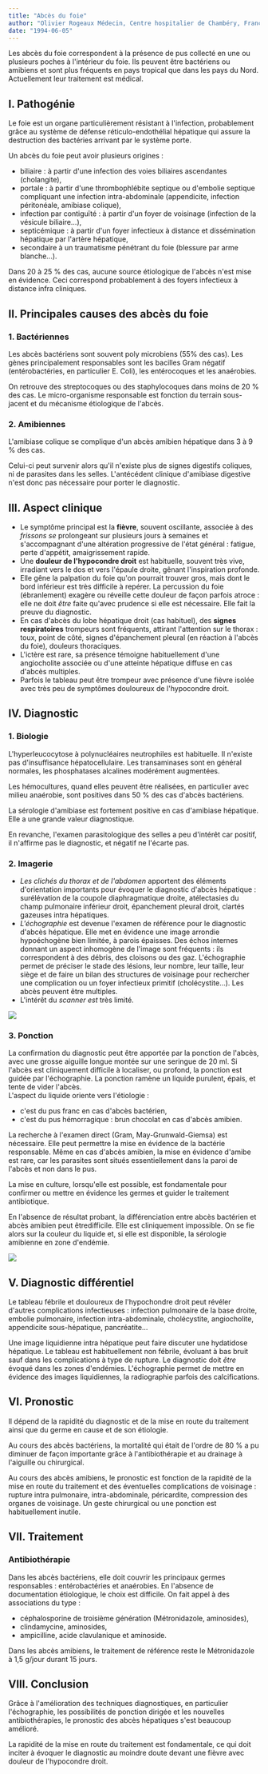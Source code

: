 ```yaml
---
title: "Abcès du foie"
author: "Olivier Rogeaux Médecin, Centre hospitalier de Chambéry, France."
date: "1994-06-05"
---
```


<div class="teaser"><p>Les abcès du foie correspondent à la présence de pus collecté en une ou plusieurs poches à l'intérieur du foie. Ils peuvent être bactériens ou amibiens et sont plus fréquents en pays tropical que dans les pays du Nord. Actuellement leur traitement est médical.</p></div>

## I. Pathogénie

Le foie est un organe particulièrement résistant à l'infection, probablement grâce au système de défense réticulo-endothélial hépatique qui assure la destruction des bactéries arrivant par le système porte.

Un abcès du foie peut avoir plusieurs origines :

- biliaire : à partir d'une infection des voies biliaires ascendantes (cholangite),
- portale : à partir d'une thrombophlébite septique ou d'embolie septique compliquant une infection intra-abdominale (appendicite, infection péritonéale, amibiase colique),
- infection par contiguïté : à partir d'un foyer de voisinage (infection de la vésicule biliaire...),
- septicémique : à partir d'un foyer infectieux à distance et dissémination hépatique par l'artère hépatique,
- secondaire à un traumatisme pénétrant du foie (blessure par arme blanche...).

Dans 20 à 25 % des cas, aucune source étiologique de l'abcès n'est mise en évidence. Ceci correspond probablement à des foyers infectieux à distance infra cliniques.

## II. Principales causes des abcès du foie

### 1. Bactériennes

Les abcès bactériens sont souvent poly microbiens (55% des cas). Les gènes principalement responsables sont les bacilles Gram négatif (entérobactéries, en particulier E. Coli), les entérocoques et les anaérobies.

On retrouve des streptocoques ou des staphylocoques dans moins de 20 % des cas. Le micro-organisme responsable est fonction du terrain sous-jacent et du mécanisme étiologique de l'abcès.

### 2. Amibiennes

L'amibiase colique se complique d'un abcès amibien hépatique dans 3 à 9 % des cas.

Celui-ci peut survenir alors qu'il n'existe plus de signes digestifs coliques, ni de parasites dans les selles. L'antécédent clinique d'amibiase digestive n'est donc pas nécessaire pour porter le diagnostic.

## III. Aspect clinique

- Le symptôme principal est la **fièvre**, souvent oscillante, associée à des *frissons se* prolongeant sur plusieurs jours à semaines et s'accompagnant d'une altération progressive de l'état général : fatigue, perte d'appétit, amaigrissement rapide.
- Une **douleur de l'hypocondre droit** est habituelle, souvent très vive, irradiant vers le dos et vers l'épaule droite, gênant l'inspiration profonde.
- Elle gêne la palpation du foie qu'on pourrait trouver gros, mais dont le bord inférieur est très difficile à repérer. La percussion du foie (ébranlement) exagère ou réveille cette douleur de façon parfois atroce : elle ne doit *être* faite qu'avec prudence si elle est nécessaire. Elle fait la preuve du diagnostic.
- En cas d'abcès du lobe hépatique droit (cas habituel), des **signes** **respiratoires** trompeurs sont fréquents, attirant l'attention sur le thorax : toux, point de côté, signes d'épanchement pleural (en réaction à l'abcès du foie), douleurs thoraciques.
- L'ictère est rare, sa présence témoigne habituellement d'une angiocholite associée ou d'une atteinte hépatique diffuse en cas d'abcès multiples.
- Parfois le tableau peut être trompeur avec présence d'une fièvre isolée avec très peu de symptômes douloureux de l'hypocondre droit.

## IV. Diagnostic

### 1. Biologie

L'hyperleucocytose à polynucléaires neutrophiles est habituelle. Il n'existe pas d'insuffisance hépatocellulaire. Les transaminases sont en général normales, les phosphatases alcalines modérément augmentées.

Les hémocultures, quand elles peuvent être réalisées, en particulier avec milieu anaérobie, sont positives dans 50 % des cas d'abcès bactériens.

La sérologie d'amibiase est fortement positive en cas d'amibiase hépatique. Elle a une grande valeur diagnostique.

En revanche, l'examen parasitologique des selles a peu d'intérêt car positif, il n'affirme pas le diagnostic, et négatif ne l'écarte pas.

### 2. Imagerie

- *Les clichés du thorax et de l'abdomen* apportent des éléments d'orientation importants pour évoquer le diagnostic d'abcès hépatique : surélévation de la coupole diaphragmatique droite, atélectasies du champ pulmonaire inférieur droit, épanchement pleural droit, clartés gazeuses intra hépatiques.
- *L'échographie* est devenue l'examen de référence pour le diagnostic d'abcès hépatique. Elle met en évidence une image arrondie hypoéchogène bien limitée, à parois épaisses. Des échos internes donnant un aspect inhomogène de l'image sont fréquents : ils correspondent à des débris, des cloisons ou des gaz. L'échographie permet de préciser le stade des lésions, leur nombre, leur taille, leur siège et de faire un bilan des structures de voisinage pour rechercher une complication ou un foyer infectieux primitif (cholécystite...). Les abcès peuvent être multiples.
- L'intérêt du *scanner est* très limité.

![](i594-1.jpg)

### 3. Ponction

La confirmation du diagnostic peut être apportée par la ponction de l'abcès, avec une grosse aiguille longue montée sur une seringue de 20 ml. Si l'abcès est cliniquement difficile à localiser, ou profond, la ponction est guidée par l'échographie. La ponction ramène un liquide purulent, épais, et tente de vider l'abcès.  
L'aspect du liquide oriente vers l'étiologie :

- c'est du pus franc en cas d'abcès bactérien,
- c'est du pus hémorragique : brun chocolat en cas d'abcès amibien.

La recherche à l'examen direct (Gram, May-Grunwald-Giemsa) est nécessaire. Elle peut permettre la mise en évidence de la bactérie responsable. Même en cas d'abcès amibien, la mise en évidence d'amibe est rare, car les parasites sont situés essentiellement dans la paroi de l'abcès et non dans le pus.

La mise en culture, lorsqu'elle est possible, est fondamentale pour confirmer ou mettre en évidence les germes et guider le traitement antibiotique.

En l'absence de résultat probant, la différenciation entre abcès bactérien et abcès amibien peut êtredifficile. Elle est cliniquement impossible. On se fie alors sur la couleur du liquide et, si elle est disponible, la sérologie amibienne en zone d'endémie.

![](i594-2.jpg)

## V. Diagnostic différentiel

Le tableau fébrile et douloureux de l'hypochondre droit peut révéler d'autres complications infectieuses : infection pulmonaire de la base droite, embolie pulmonaire, infection intra-abdominale, cholécystite, angiocholite, appendicite sous-hépatique, pancréatite...

Une image liquidienne intra hépatique peut faire discuter une hydatidose hépatique. Le tableau est habituellement non fébrile, évoluant à bas bruit sauf dans les complications à type de rupture. Le diagnostic doit *être* évoqué dans les zones d'endémies. L'échographie permet de mettre en évidence des images liquidiennes, la radiographie parfois des calcifications.

## VI. Pronostic

Il dépend de la rapidité du diagnostic et de la mise en route du traitement ainsi que du germe en cause et de son étiologie.

Au cours des abcès bactériens, la mortalité qui était de l'ordre de 80 % a pu diminuer de façon importante grâce à l'antibiothérapie et au drainage à l'aiguille ou chirurgical.

Au cours des abcès amibiens, le pronostic est fonction de la rapidité de la mise en route du traitement et des éventuelles complications de voisinage : rupture intra pulmonaire, intra-abdominale, péricardite, compression des organes de voisinage. Un geste chirurgical ou une ponction est habituellement inutile.

## VII. Traitement

### Antibiothérapie

Dans les abcès bactériens, elle doit couvrir les principaux germes responsables : entérobactéries et anaérobies. En l'absence de documentation étiologique, le choix est difficile. On fait appel à des associations du type :

- céphalosporine de troisième génération (Métronidazole, aminosides),
- clindamycine, aminosides,
- ampicilline, acide clavulanique et aminoside.

Dans les abcès amibiens, le traitement de référence reste le Métronidazole à 1,5 g/jour durant 15 jours.

## VIII. Conclusion

Grâce à l'amélioration des techniques diagnostiques, en particulier l'échographie, les possibilités de ponction dirigée et les nouvelles antibiothérapies, le pronostic des abcès hépatiques s'est beaucoup amélioré.

La rapidité de la mise en route du traitement est fondamentale, ce qui doit inciter à évoquer le diagnostic au moindre doute devant une fièvre avec douleur de l'hypocondre droit.
